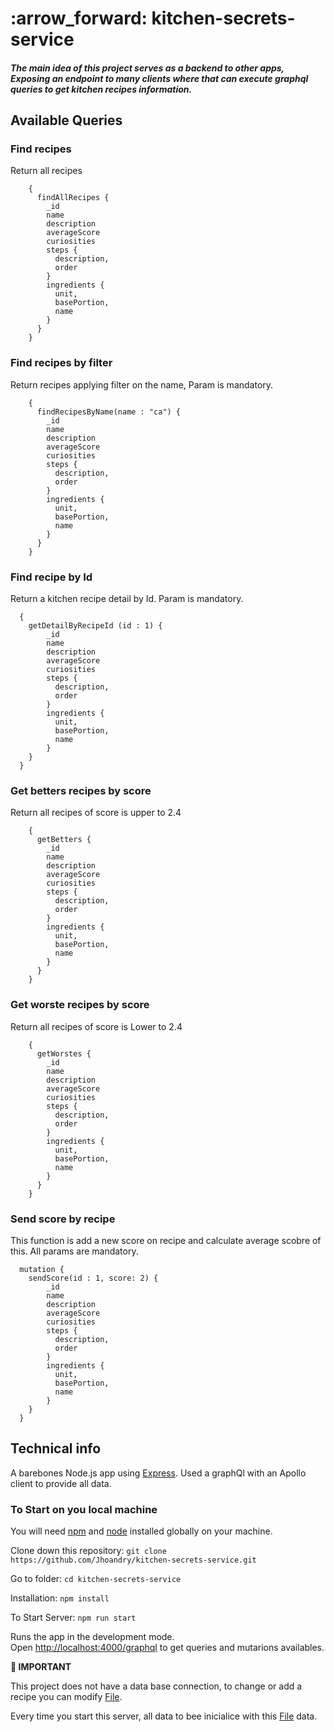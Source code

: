 <h1 align="left">
   	:arrow_forward:
    kitchen-secrets-service
</h1> 
<h5>  The main idea of this project serves as a backend to other apps, Exposing an endpoint to many clients where that can execute graphql queries to get kitchen recipes information. </h5>


## Available Queries

### Find recipes 

Return all recipes
  ```gql 
      {
        findAllRecipes {
          _id 
          name
          description
          averageScore
          curiosities
          steps {
            description,
            order
          }
          ingredients {
            unit,
            basePortion,
            name
          }
        }
      }
  ```

### Find recipes by filter

Return recipes applying filter on the name, Param is mandatory.
  ```gql 
      {
        findRecipesByName(name : "ca") {
          _id 
          name
          description
          averageScore
          curiosities
          steps {
            description,
            order
          }
          ingredients {
            unit,
            basePortion,
            name
          }
        }
      }
  ```
  
### Find recipe by Id

Return a kitchen recipe detail by Id. Param is mandatory.
  ```gql 
    {
      getDetailByRecipeId (id : 1) {
          _id 
          name
          description
          averageScore
          curiosities
          steps {
            description,
            order
          }
          ingredients {
            unit,
            basePortion,
            name
          }
      }
    }
  ```

### Get betters recipes by score

Return all recipes of score is upper to 2.4

  ```gql
      {
        getBetters {
          _id 
          name
          description
          averageScore
          curiosities
          steps {
            description,
            order
          }
          ingredients {
            unit,
            basePortion,
            name
          }
        }
      }
  ```

### Get worste recipes by score

Return all recipes of score is Lower to 2.4

  ```gql
      {
        getWorstes {
          _id 
          name
          description
          averageScore
          curiosities
          steps {
            description,
            order
          }
          ingredients {
            unit,
            basePortion,
            name
          }
        }
      }
  ```

### Send score by recipe

This function is add a new score on recipe and calculate average scobre of this. All params are mandatory.
  ```gql
    mutation {
      sendScore(id : 1, score: 2) {
          _id 
          name
          description
          averageScore
          curiosities
          steps {
            description,
            order
          }
          ingredients {
            unit,
            basePortion,
            name
          }
      }
    }
  ``` 

## Technical info

A barebones Node.js app using [Express](http://expressjs.com/). Used a graphQl with an Apollo client to provide all data.

### To Start on you local machine

You will need [npm](https://www.npmjs.com/) and [node](https://www.npmjs.com/package//node) installed globally on your machine. 

Clone down this repository: `git clone https://github.com/Jhoandry/kitchen-secrets-service.git`

Go to folder: `cd kitchen-secrets-service`

Installation: `npm install` 

To Start Server: `npm run start`   

Runs the app in the development mode.\
Open [http://localhost:4000/graphql](http://localhost:4000/graphql) to get queries and mutarions availables.

**🚨 IMPORTANT**

This project does not have a data base connection, to change or add a recipe you can modify [File](https://github.com/Jhoandry/kitchen-secrets-service/blob/main/src/data/kitchenrecipes.js).

Every time you start this server, all data to bee inicialice with this [File](https://github.com/Jhoandry/kitchen-secrets-service/blob/main/src/data/kitchenrecipes.js) data.
